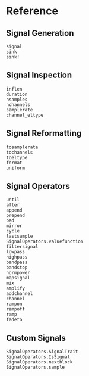 # Reference

## Signal Generation

```@docs
signal
sink
sink!
```

## Signal Inspection
```@docs
inflen
duration
nsamples
nchannels
samplerate
channel_eltype
```

## Signal Reformatting

```@docs
tosamplerate
tochannels
toeltype
format
uniform
```

## Signal Operators
```@docs
until
after
append
prepend
pad
mirror
cycle
lastsample
SignalOperators.valuefunction
filtersignal
lowpass
highpass
bandpass
bandstop
normpower
mapsignal
mix
amplify
addchannel
channel
rampon
rampoff
ramp
fadeto
```

## Custom Signals
```@docs
SignalOperators.SignalTrait
SignalOperators.IsSignal
SignalOperators.nextblock
SignalOperators.sample
```